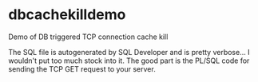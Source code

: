 dbcachekilldemo
===============

Demo of DB triggered TCP connection cache kill

The SQL file is autogenerated by SQL Developer and is pretty verbose... I wouldn't put too much stock into it. The good part is the PL/SQL code for sending the TCP GET request to your server. 
